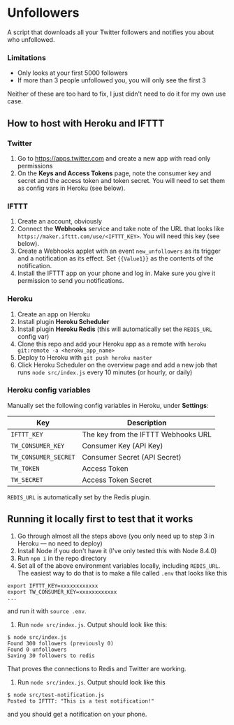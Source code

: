 # Unfollowers

A script that downloads all your Twitter followers and notifies you about who unfollowed.

### Limitations

* Only looks at your first 5000 followers
* If more than 3 people unfollowed you, you will only see the first 3

Neither of these are too hard to fix, I just didn't need to do it for my own use case.

## How to host with Heroku and IFTTT

### Twitter

1. Go to https://apps.twitter.com and create a new app with read only permissions
1. On the **Keys and Access Tokens** page, note the consumer key and secret and the access token and token secret. You will need to set them as config vars in Heroku (see below).

### IFTTT

1. Create an account, obviously
1. Connect the **Webhooks** service and take note of the URL that looks like `https://maker.ifttt.com/use/<IFTTT_KEY>`. You will need this key (see below).
1. Create a Webhooks applet with an event `new_unfollowers` as its trigger and a notification as its effect. Set `{{Value1}}` as the contents of the notification.
1. Install the IFTTT app on your phone and log in. Make sure you give it permission to send you notifications.

### Heroku

1. Create an app on Heroku
1. Install plugin **Heroku Scheduler**
1. Install plugin **Heroku Redis** (this will automatically set the `REDIS_URL` config var)
1. Clone this repo and add your Heroku app as a remote with `heroku git:remote -a <heroku_app_name>`
1. Deploy to Heroku with `git push heroku master`
1. Click Heroku Scheduler on the overview page and add a new job that runs `node src/index.js` every 10 minutes (or hourly, or daily)

### Heroku config variables

Manually set the following config variables in Heroku, under **Settings**:

| Key  | Description |
| ------------- | ------------- |
| `IFTTT_KEY` | The key from the IFTTT Webhooks URL |
| `TW_CONSUMER_KEY` | Consumer Key (API Key) |
| `TW_CONSUMER_SECRET` | Consumer Secret (API Secret) |
| `TW_TOKEN` | Access Token |
| `TW_SECRET` | Access Token Secret  |

`REDIS_URL` is automatically set by the Redis plugin.

## Running it locally first to test that it works

1. Go through almost all the steps above (you only need up to step 3 in Heroku — no need to deploy)
1. Install Node if you don't have it (I've only tested this with Node 8.4.0)
1. Run `npm i` in the repo directory
1. Set all of the above environment variables locally, including `REDIS_URL`. The easiest way to do that is to make a file called `.env` that looks like this

  ```
  export IFTTT_KEY=xxxxxxxxxxxx
  export TW_CONSUMER_KEY=xxxxxxxxxxxx
  ...
  ```

  and run it with `source .env`.
1. Run `node src/index.js`. Output should look like this:

  ```
  $ node src/index.js
  Found 300 followers (previously 0)
  Found 0 unfollowers
  Saving 30 followers to redis
  ```
  That proves the connections to Redis and Twitter are working.
1. Run `node src/index.js`. Output should look like this

  ```
  $ node src/test-notification.js
  Posted to IFTTT: "This is a test notification!"
  ```

  and you should get a notification on your phone.
